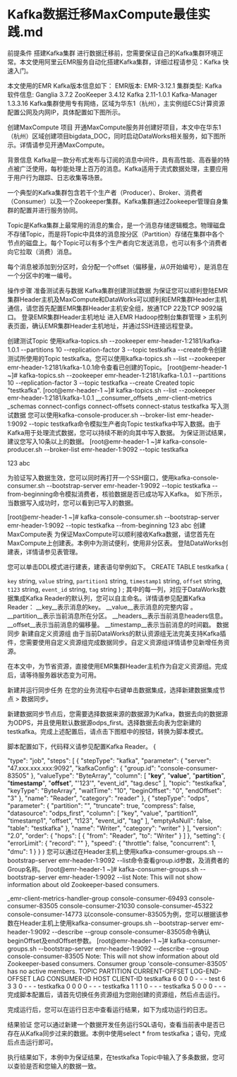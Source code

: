 # Kafka数据迁移MaxCompute最佳实践.md

前提条件
搭建Kafka集群
进行数据迁移前，您需要保证自己的Kafka集群环境正常。本文使用阿里云EMR服务自动化搭建Kafka集群，详细过程请参见：Kafka 快速入门。

本文使用的EMR Kafka版本信息如下：
EMR版本: EMR-3.12.1
集群类型: Kafka
软件信息: Ganglia 3.7.2 ZooKeeper 3.4.12 Kafka 2.11-1.0.1 Kafka-Manager 1.3.3.16
Kafka集群使用专有网络，区域为华东1（杭州），主实例组ECS计算资源配置公网及内网IP，具体配置如下图所示。

创建MaxCompute 项目
开通MaxCompute服务并创建好项目，本文中在华东1（杭州）区域创建项目bigdata_DOC，同时启动DataWorks相关服务，如下图所示。详情请参见开通MaxCompute。

背景信息
Kafka是一款分布式发布与订阅的消息中间件，具有高性能、高吞量的特点被广泛使用，每秒能处理上百万的消息。Kafka适用于流式数据处理，主要应用于用户行为跟踪、日志收集等场景。

一个典型的Kafka集群包含若干个生产者（Producer）、Broker、消费者（Consumer）以及一个Zookeeper集群。Kafka集群通过Zookeeper管理自身集群的配置并进行服务协同。

Topic是Kafka集群上最常用的消息的集合，是一个消息存储逻辑概念。物理磁盘不存储Topic，而是将Topic中具体的消息按分区（Partition）存储在集群中各个节点的磁盘上。每个Topic可以有多个生产者向它发送消息，也可以有多个消费者向它拉取（消费）消息。

每个消息被添加到分区时，会分配一个offset（偏移量，从0开始编号），是消息在一个分区中的唯一编号。

操作步骤
准备测试表与数据
Kafka集群创建测试数据
为保证您可以顺利登陆EMR集群Header主机及MaxCompute和DataWorks可以顺利和EMR集群Header主机通信，请您首先配置EMR集群Header主机安全组，放通TCP 22及TCP 9092端口。
登录EMR集群Header主机地址
进入EMR Hadoop控制台集群管理 > 主机列表页面，确认EMR集群Header主机地址，并通过SSH连接远程登录。

创建测试Topic
使用kafka-topics.sh --zookeeper emr-header-1:2181/kafka-1.0.1 --partitions 10 --replication-factor 3 --topic testkafka --create命令创建测试所使用的Topic testkafka。您可以使用kafka-topics.sh --list --zookeeper emr-header-1:2181/kafka-1.0.1命令查看已创建的Topic。
[root@emr-header-1 ~]# kafka-topics.sh --zookeeper emr-header-1:2181/kafka-1.0.1 --partitions 10 --replication-factor 3 --topic testkafka --create
Created topic "testkafka".
[root@emr-header-1 ~]# kafka-topics.sh --list --zookeeper emr-header-1:2181/kafka-1.0.1
__consumer_offsets
_emr-client-metrics
_schemas
connect-configs
connect-offsets
connect-status
testkafka
写入测试数据
您可以使用kafka-console-producer.sh --broker-list emr-header-1:9092 --topic testkafka命令模拟生产者向Topic testkafka中写入数据。由于Kafka用于处理流式数据，您可以持续不断的向其中写入数据。 为保证测试结果，建议您写入10条以上的数据。
[root@emr-header-1 ~]# kafka-console-producer.sh --broker-list emr-header-1:9092 --topic testkafka

123
abc

为验证写入数据生效，您可以同时再打开一个SSH窗口，使用kafka-console-consumer.sh --bootstrap-server emr-header-1:9092 --topic testkafka --from-beginning命令模拟消费者，核验数据是否已成功写入Kafka。 如下所示，当数据写入成功时，您可以看到已写入的数据。

[root@emr-header-1 ~]# kafka-console-consumer.sh --bootstrap-server emr-header-1:9092 --topic testkafka --from-beginning
123
abc
创建MaxCompute表
为保证MaxCompute可以顺利接收Kafka数据，请您首先在MaxCompute上创建表。本例中为测试便利，使用非分区表。
登陆DataWorks创建表，详情请参见表管理。

您可以单击DDL模式进行建表，建表语句举例如下。
CREATE TABLE testkafka (

`key` string,
`value` string,
`partition1` string,
`timestamp1` string,
`offset` string,
`t123` string,
`event_id` string,
`tag` string
) ;
其中的每一列，对应于DataWorks数据集成Kafka Reader的默认列，您可以自主命名。详情请参见配置Kafka Reader：
__key__表示消息的key。
__value__表示消息的完整内容 。
__partition__表示当前消息所在分区。
__headers__表示当前消息headers信息。
__offset__表示当前消息的偏移量。
__timestamp__表示当前消息的时间戳。
数据同步
新建自定义资源组
由于当前DataWorks的默认资源组无法完美支持Kafka插件，您需要使用自定义资源组完成数据同步。自定义资源组详情请参见新增任务资源。

在本文中，为节省资源，直接使用EMR集群Header主机作为自定义资源组。完成后，请等待服务器状态变为可用。

新建并运行同步任务
在您的业务流程中右键单击数据集成，选择新建数据集成节点 > 数据同步。

新建数据同步节点后，您需要选择数据来源的数据源为Kafka，数据去向的数据源为ODPS，并且使用默认数据源odps_first。选择数据去向表为您新建的testkafka。完成上述配置后，请点击下图框中的按钮，转换为脚本模式。

脚本配置如下，代码释义请参见配置Kafka Reader。
{

"type": "job",
"steps": [
    {
        "stepType": "kafka",
        "parameter": {
            "server": "47.xxx.xxx.xxx:9092",
            "kafkaConfig": {
                "group.id": "console-consumer-83505"
            },
            "valueType": "ByteArray",
            "column": [
                "__key__",
                "__value__",
                "__partition__",
                "__timestamp__",
                "__offset__",
                "'123'",
                "event_id",
                "tag.desc"
            ],
            "topic": "testkafka",
            "keyType": "ByteArray",
            "waitTime": "10",
            "beginOffset": "0",
            "endOffset": "3"
        },
        "name": "Reader",
        "category": "reader"
    },
    {
        "stepType": "odps",
        "parameter": {
            "partition": "",
            "truncate": true,
            "compress": false,
            "datasource": "odps_first",
            "column": [
                "key",
                "value",
                "partition1",
                "timestamp1",
                "offset",
                "t123",
                "event_id",
                "tag"
            ],
            "emptyAsNull": false,
            "table": "testkafka"
        },
        "name": "Writer",
        "category": "writer"
    }
],
"version": "2.0",
"order": {
    "hops": [
        {
            "from": "Reader",
            "to": "Writer"
        }
    ]
},
"setting": {
    "errorLimit": {
        "record": ""
    },
    "speed": {
        "throttle": false,
        "concurrent": 1,
        "dmu": 1
    }
}
}
您可以通过在Header主机上使用kafka-consumer-groups.sh --bootstrap-server emr-header-1:9092 --list命令查看group.id参数，及消费者的Group名称。
[root@emr-header-1 ~]# kafka-consumer-groups.sh --bootstrap-server emr-header-1:9092 --list
Note: This will not show information about old Zookeeper-based consumers.

_emr-client-metrics-handler-group
console-consumer-69493
console-consumer-83505
console-consumer-21030
console-consumer-45322
console-consumer-14773
以console-consumer-83505为例，您可以根据该参数在Header主机上使用kafka-consumer-groups.sh --bootstrap-server emr-header-1:9092 --describe --group console-consumer-83505命令确认beginOffset及endOffset参数。
[root@emr-header-1 ~]# kafka-consumer-groups.sh --bootstrap-server emr-header-1:9092 --describe --group console-consumer-83505
Note: This will not show information about old Zookeeper-based consumers.
Consumer group 'console-consumer-83505' has no active members.
TOPIC PARTITION CURRENT-OFFSET LOG-END-OFFSET LAG CONSUMER-ID HOST CLIENT-ID
testkafka 6 0 0 0 - - -
test 6 3 3 0 - - -
testkafka 0 0 0 0 - - -
testkafka 1 1 1 0 - - -
testkafka 5 0 0 0 - - -
完成脚本配置后，请首先切换任务资源组为您刚创建的资源组，然后点击运行。

完成运行后，您可以在运行日志中查看运行结果，如下为成功运行的日志。

结果验证
您可以通过新建一个数据开发任务运行SQL语句，查看当前表中是否已存在从Kafka同步过来的数据。本例中使用select * from testkafka；语句，完成后点击运行即可。

执行结果如下，本例中为保证结果，在testkafka Topic中输入了多条数据，您可以查验是否和您输入的数据一致。
